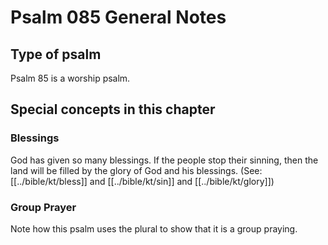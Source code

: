 # Psalm 085 General Notes
## Type of psalm

Psalm 85 is a worship psalm.

## Special concepts in this chapter

### Blessings
God has given so many blessings. If the people stop their sinning, then the land will be filled by the glory of God and his blessings. (See: [[../bible/kt/bless]] and [[../bible/kt/sin]] and [[../bible/kt/glory]])

### Group Prayer
Note how this psalm uses the plural to show that it is a group praying.
